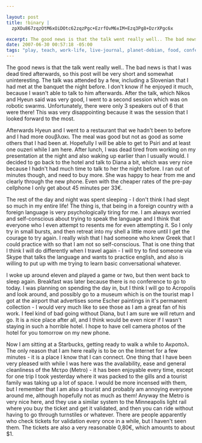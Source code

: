 ```yaml
--- 

layout: post
title: !binary |
  zpXOu867zqzOtM6xOiDOtc62zqzPgc+EzrfOvM6xIM+Ezq3Pg8+DzrXPgc6x

excerpt: The good news is that the talk went really well.. The bad news is that I was dead tired afterwards, so this post will be very short and somewhat uninteresting.  The talk was attended by a few, including a Slovenian that I had met at the banquet the night before.  I don't know if he enjoyed it much, because I wasn't able to talk to him afterwards.  After the talk, which Nikos and Hyeun said was very good, I went to a second session which was on robotic swarms.  Unfortunately, there were only 3 speakers out of 6 that were there!
date: 2007-06-30 00:57:18 -05:00
tags: "play, teach, work-life, live-journal, planet-debian, food, conferences, greece, \xCE\xB5\xCE\xBB\xCE\xBB\xCE\xAC\xCF\x82, cell-phones, athens, languages, presentations"
---
```

The good news is that the talk went really well.. The bad news is that I was dead tired afterwards, so this post will be very short and somewhat uninteresting.  The talk was attended by a few, including a Slovenian that I had met at the banquet the night before.  I don't know if he enjoyed it much, because I wasn't able to talk to him afterwards.  After the talk, which Nikos and Hyeun said was very good, I went to a second session which was on robotic swarms.  Unfortunately, there were only 3 speakers out of 6 that were there!  This was very disappointing because it was the session that I looked forward to the most.

Afterwards Hyeun and I went to a restaurant that we hadn't been to before and I had more σουβλακι.  The meal was good but not as good as some others that I had been at.   Hopefully I will be able to get to Psiri and at least one ouzeri while I am here.  After lunch, I was dead tired from working on my presentation at the night and also waking up earlier than I usually would.  I decided to go back to the hotel and talk to Diana a bit, which was very nice because I hadn't had much time to talk to her the night before.  I ran out of minutes though, and need to buy more.  She was happy to hear from me and clearly through the new phone.  Even with the cheaper rates of the pre-pay cellphone I only get about 45 minutes per 33€.

The rest of the day and night was spent sleeping - I don't think I had slept so much in my entire life!  The thing is, that being in a foreign country with a foreign language is very psychologically tiring for me.  I am always worried and self-conscious about trying to speak the language and I think that everyone who I even attempt to resents me for even attempting it.  So I only try in small bursts, and then retreat into my shell a little more until I get the courage to try again.  I really wish that I had someone who knew Greek that I could practice with so that I am not so self-conscious.   That is one thing that I think I will do differently when I travel again - I will try to find someone via Skype that talks the language and wants to practice english, and also is willing to put up with me trying to learn basic conversational whatever.

I woke up around eleven and played a game or two, but then went back to sleep again.   Breakfast was later because there is no conference to go to today.  I was planning on spending the day in, but I think I will go to Acropolis and look around, and possibly go to a museum which is on the tourist map I got at the airport that advertises some Escher paintings in it's permanent collection - I would very much like to see those as I am a great fan of his work.  I feel kind of bad going without Diana, but I am sure we will return and go.  It is a nice place after all, and I think would be even nicer if I wasn't staying in such a horrible hotel.  I hope to have cell camera photos of the hotel for you tomorrow on my new phone.

Now I am sitting at a Starbucks, getting ready to walk a while to Ακροπολ.  The only reason that I am here really is to be on the Internet for a few minutes - it is a place I know that I can connect.  One thing that I have been very pleased with while I was here was the availability, ease and general cleanliness of the Μετρο (Metro) - it has been enjoyable every time, except for one trip I took yesterday where it was packed to the gills and a tourist family was taking up a lot of space.  I would be more incensed with them, but I remember that I am also a tourist and probably am annoying everyone around me, although hopefully not as much as them!  Anyway the Metro is very nice here, and they use a similar system to the Minneapolis light rail where you buy the ticket and get it validated, and then you can ride without having to go through turnstiles or whatever.  There are people apparently who check tickets for validation every once in a while, but I haven't seen them.  The tickets are also a very reasonable 0,80€, which amounts to about $1.
